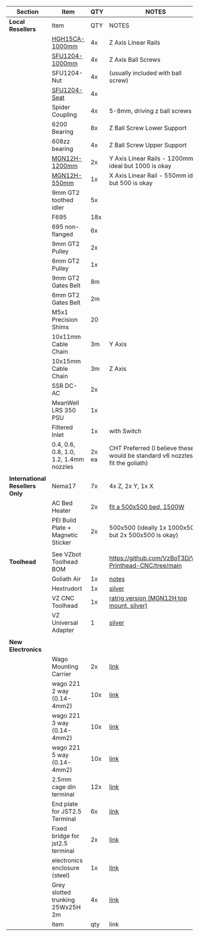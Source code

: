 
| Section | Item | QTY | NOTES |
| ------------- | ------------- | ------------- | ------------- |
| **Local Resellers** | Item | QTY | NOTES |
|  | [HGH15CA-1000mm](https://cnconline.co.za/products/linear-rail-hgr15-x-500mm-with-2-x-hgh15ca-blocks?variant=41386933780646)  | 4x  | Z Axis Linear Rails  |
| | [SFU1204-1000mm](https://cnconline.co.za/products/ball-screw-with-nut-sfu1204-x-400mm?variant=43802800914598)  | 4x  | Z Axis Ball Screws  |
| | SFU1204-Nut  | 4x  |  (usually included with ball screw) |
| | [SFU1204-Seat](https://cnconline.co.za/products/sfu12-nut-housing)  | 4x  |   |
| | Spider Coupling  | 4x  | 5-8mm, driving z ball screws  |
| | 6200 Bearing  | 8x  | Z Ball Screw Lower Support  |
| | 608zz bearing  | 4x  | Z Ball Screw Upper Support  |
| | [MGN12H-1200mm](https://cnconline.co.za/products/linear-rail-mgn12-with-mgn12h-block-multiple-length-options?variant=44939845107878)  | 2x  | Y Axis Linear Rails - 1200mm ideal but 1000 is okay  |
| | [MGN12H-550mm](https://cnconline.co.za/products/linear-rail-mgn12-with-mgn12h-block-multiple-length-options?variant=44939845075110)  | 1x  | X Axis Linear Rail - 550mm ideal but 500 is okay  |
| | 9mm GT2 toothed idler  | 5x  |   |
| | F695  | 18x  |   |
| | 695 non-flanged  | 6x  |   |
| | 9mm GT2 Pulley  | 2x  |   |
| | 6mm GT2 Pulley  | 1x  |   |
| | 9mm GT2 Gates Belt  | 8m  |   |
| | 6mm GT2 Gates Belt  | 2m  |   |
| | M5x1 Precision Shims  | 20  |   |
| | 10x11mm Cable Chain  | 3m  | Y Axis  |
| | 10x15mm Cable Chain  | 3m  | Z Axis  |
| | SSR DC-AC | 2x |  |
| | MeanWell LRS 350 PSU | 1x |  |
| | Filtered Inlet | 1x | with Switch |
| | 0.4, 0.6, 0.8, 1.0, 1.2, 1.4mm nozzles  | 2x ea  | CHT Preferred (I believe these would be standard v6 nozzles to fit the goliath)  |
| |   |   |   |
| **International Resellers Only** | Nema17  | 7x  | 4x Z, 2x Y, 1x X  |
| | AC Bed Heater  | 2x  | [fit a 500x500 bed, 1500W](https://ratrig.com/keenovo-heater-pad-and-ssr-relays-multiple-sizes-configurations.html)  |
| | PEI Build Plate + Magnetic Sticker  | 2x  | 500x500 (ideally 1x 1000x500 but 2x 500x500 is okay) |
| |   |   |   |
| **Toolhead** | See VZbot Toolhead BOM  |   | https://github.com/VzBoT3D/Vz-Printhead-CNC/tree/main |
| | Goliath Air  | 1x  | [notes](https://www.aliexpress.com/item/1005005298362710.html?spm=a2g0o.home.0.0.650c76dbPTa358&mp=1)  |
| | Hextrudort  | 1x  | [silver](https://www.aliexpress.com/item/1005006121253410.html?spm=a2g0o.detail.pcDetailBottomMoreThisSeller.2.43996FCH6FCHmd&gps-id=pcDetailBottomMoreThisSeller&scm=1007.13339.291025.0&scm_id=1007.13339.291025.0&scm-url=1007.13339.291025.0&pvid=05fb4482-2c3a-4232-a3ee-7b711cf6d394&_t=gps-id:pcDetailBottomMoreThisSeller,scm-url:1007.13339.291025.0,pvid:05fb4482-2c3a-4232-a3ee-7b711cf6d394,tpp_buckets:668%232846%238112%231997&pdp_npi=4%40dis%21ZAR%21274.88%21252.89%21%21%2115.00%2113.80%21%40211b813b17233067836072390ee660%2112000036371654831%21rec%21ZA%214714140911%21XZ&utparam-url=scene%3ApcDetailBottomMoreThisSeller%7Cquery_from%3A)  |
| | VZ CNC Toolhead  | 1x  | [ratrig version (MGN12H top mount, silver)](https://www.aliexpress.com/item/1005005738653240.html?pdp_npi=4%40dis%21ZAR%21ZAR%20320.69%21ZAR%20256.55%21%21%2117.50%2114.00%21%402103890917233066961985948edd37%2112000034168571379%21sh%21ZA%214714140911%21X&spm=a2g0o.store_pc_allItems_or_groupList.new_all_items_2007473650367.1005005738653240)  |
| | VZ Universal Adapter  | 1  | [silver](https://www.aliexpress.com/item/1005005738653240.html?pdp_npi=4%40dis%21ZAR%21ZAR%20320.69%21ZAR%20256.55%21%21%2117.50%2114.00%21%402103890917233066961985948edd37%2112000034168571379%21sh%21ZA%214714140911%21X&spm=a2g0o.store_pc_allItems_or_groupList.new_all_items_2007473650367.1005005738653240)  |
| |   |   |   |
| **New Electronics** |   |   |   |
| | Wago Mounting Carrier | 2x | [link](https://acdc.co.za/installation-wiring-accessories-skirting-racking/36733-mounting-carrier-for-2-3-5-way-wago-221-4mm2-connectors.html) |
| | wago 221 2 way (0.14-4mm2) | 10x | [link](https://acdc.co.za/installation-wiring-accessories-skirting-racking/36323-wago-221-lever-type-2-way-splicing-connector-014-4mm2.html) |
| | wago 221 3 way (0.14-4mm2) | 10x | [link](https://acdc.co.za/installation-wiring-accessories-skirting-racking/36323-wago-221-lever-type-3-way-splicing-connector-014-4mm2.html) |
| | wago 221 5 way (0.14-4mm2) | 10x | [link](https://acdc.co.za/installation-wiring-accessories-skirting-racking/36731-wago-221-lever-type-5-way-splicing-connector-014-4mm2.html) |
| | 2.5mm cage din terminal | 12x | [link](https://acdc.co.za/terminals-insulators-busbar-supports-flex-solid-busbar/12146-25mm-cage-din-terminal.html) |
| | End plate for JST2.5 Terminal | 6x | [link](https://acdc.co.za/terminals-insulators-busbar-supports-flex-solid-busbar/7134-end-plate-for-jst25-terminal.html) |
| | Fixed bridge for jst2.5 terminal | 2x | [link](https://acdc.co.za/terminals-insulators-busbar-supports-flex-solid-busbar/12799-fixed-bridge-for-jst25-terminal.html) |
| | electronics enclosure (steel) | 1x | [link](https://acdc.co.za/ilinox-mb-quadritalia-other-enclosures-engraving-label/14241-grey-msteel-enclosure-500x400x200-ip65.html) |
| | Grey slotted trunking 25Wx25H 2m | 4x | [link](https://acdc.co.za/installation-wiring-accessories-skirting-racking/60495-grey-slotted-trunking-25wx25h-2m-wide.html) |
| | item | qty | link |




